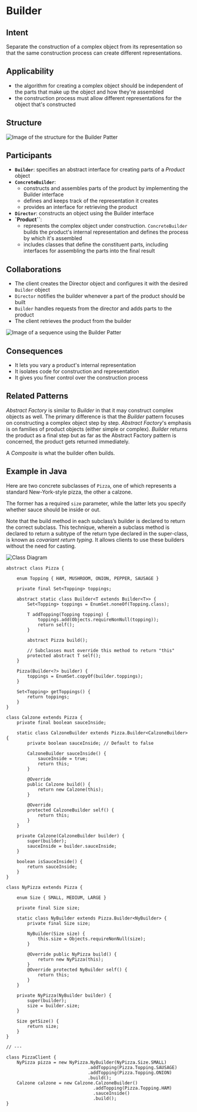 # Builder

## Intent

Separate the construction of a complex object from its representation so that the same construction process can create different representations.

## Applicability

* the algorithm for creating a complex object should be independent of the parts that make up the object and how they're assembled
* the construction process must allow different representations for the object that's constructed

## Structure

![Image of the structure for the Builder Patter](./image/builder_structure.png "Structure for the Builder Patter")

## Participants

* **`Builder`**: specifies an abstract interface for creating parts of a *Product* object
* **`ConcreteBuilder`**:
  - constructs and assembles parts of the product by implementing the Builder interface
  - defines and keeps track of the representation it creates
  - provides an interface for retrieving the product
* **`Director`**: constructs an object using the Builder interface
* **`Product``**:
  - represents the complex object under construction. `ConcreteBuilder` builds the product's internal representation and defines the process by which it's assembled
  - includes classes that define the constituent parts, including interfaces for assembling the parts into the final result

## Collaborations

* The client creates the Director object and configures it with the desired `Builder` object
* `Director` notifies the builder whenever a part of the product should be built
* `Builder` handles requests from the director and adds parts to the product
* The client retrieves the product from the builder

![Image of a sequence using the Builder Patter](./image/builder_sequence.png "Sequence of a usage of the Builder Patter")

## Consequences

* It lets you vary a product's internal representation
* It isolates code for construction and representation
* It gives you finer control over the construction process

## Related Patterns

*Abstract Factory* is similar to *Builder* in that it may construct complex objects as well. The primary difference is that the *Builder* pattern focuses on constructing a complex object step by step. *Abstract Factory*'s emphasis is on families of product objects (either simple or complex). *Builder* returns the product as a final step but as far as the Abstract Factory pattern is concerned, the product gets returned immediately.

A *Composite* is what the builder often builds.

## Example in Java

Here are two concrete subclasses of `Pizza`, one of which represents a standard New-York-style pizza, the other a calzone. 

The former has a required `size` parameter, while the latter lets you specify whether sauce should be inside or out.

Note that the build method in each subclass’s builder is declared to return the correct subclass. This technique, wherein a subclass method is declared to return a subtype of the return type declared in the super-class, is known as *covariant return typing*. It allows clients to use these builders without the need for casting.

![Class Diagram](./image/code_class_design.png "Class Diagram")

```
abstract class Pizza {

    enum Topping { HAM, MUSHROOM, ONION, PEPPER, SAUSAGE }

    private final Set<Topping> toppings;

    abstract static class Builder<T extends Builder<T>> {
        Set<Topping> toppings = EnumSet.noneOf(Topping.class);

        T addTopping(Topping topping) {
            toppings.add(Objects.requireNonNull(topping));
            return self();
        }

        abstract Pizza build();

        // Subclasses must override this method to return "this"
        protected abstract T self();
    }

    Pizza(Builder<?> builder) {
        toppings = EnumSet.copyOf(builder.toppings);
    }

    Set<Topping> getToppings() {
        return toppings;
    }
}

class Calzone extends Pizza {
    private final boolean sauceInside;

    static class CalzoneBuilder extends Pizza.Builder<CalzoneBuilder> {
        private boolean sauceInside; // Default to false

        CalzoneBuilder sauceInside() {
            sauceInside = true;
            return this;
        }

        @Override
        public Calzone build() {
            return new Calzone(this);
        }

        @Override
        protected CalzoneBuilder self() {
            return this;
        }
    }

    private Calzone(CalzoneBuilder builder) {
        super(builder);
        sauceInside = builder.sauceInside;
    }

    boolean isSauceInside() {
        return sauceInside;
    }
}

class NyPizza extends Pizza {

    enum Size { SMALL, MEDIUM, LARGE }

    private final Size size;

    static class NyBuilder extends Pizza.Builder<NyBuilder> {
        private final Size size;

        NyBuilder(Size size) {
            this.size = Objects.requireNonNull(size);
        }

        @Override public NyPizza build() {
            return new NyPizza(this);
        }
        @Override protected NyBuilder self() {
            return this;
        }
    }

    private NyPizza(NyBuilder builder) {
        super(builder);
        size = builder.size;
    }

    Size getSize() {
        return size;
    }
}

// ---

class PizzaClient {
    NyPizza pizza = new NyPizza.NyBuilder(NyPizza.Size.SMALL)
                               .addTopping(Pizza.Topping.SAUSAGE)
                               .addTopping(Pizza.Topping.ONION)
                               .build();
    Calzone calzone = new Calzone.CalzoneBuilder()
                                 .addTopping(Pizza.Topping.HAM)
                                 .sauceInside()
                                 .build();
}
```

